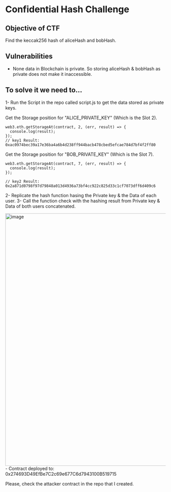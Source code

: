 # Confidential Hash Challenge
## Objective of CTF

Find the keccak256 hash of aliceHash and bobHash. 

## Vulnerabilities
- None data in Blockchain is private. So storing aliceHash & bobHash as private does not make it inaccessible.

## To solve it we need to...

1- Run the Script in the repo called script.js to get the data stored as private keys.

Get the Storage position for "ALICE_PRIVATE_KEY" (Which is the Slot 2).
```
web3.eth.getStorageAt(contract, 2, (err, result) => {
  console.log(result);
});
// key1 Result: 0xac0974bec39a17e36ba4a6b4d238ff944bacb478cbed5efcae784d7bf4f2ff80
```
Get the Storage position for "BOB_PRIVATE_KEY" (Which is the Slot 7).
```
web3.eth.getStorageAt(contract, 7, (err, result) => {
  console.log(result);
});

// key2 Result: 0x2a871d0798f97d79848a013d4936a73bf4cc922c825d33c1cf7073dff6d409c6
```

2- Replicate the hash function hasing the Private key & the Data of each user.
3- Call the function check with the hashing result from Private key & Data of both users concatenated.

<img width="793" alt="image" src="https://user-images.githubusercontent.com/102038261/220606528-1b7c2b24-c771-4824-9958-be6e0945ad21.png">
- Contract deployed to: 0x274693D49EfBe7C2c69e677C6d7943100B519715

Please, check the attacker contract in the repo that I created.
